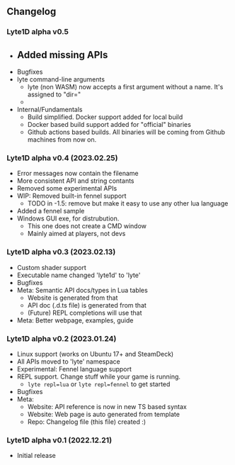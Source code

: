 ## Changelog

### Lyte1D alpha v0.5
- Added missing APIs
  -
- Bugfixes
- lyte command-line arguments
  - lyte (non WASM) now accepts a first argument without a name. It's assigned to "dir="
  -
- Internal/Fundamentals
  - Build simplified. Docker support added for local build
  - Docker based build support added for "official" binaries
  - Github actions based builds. All binaries will be coming from Github machines from now on.


### Lyte1D alpha v0.4 (2023.02.25)
- Error messages now contain the filename
- More consistent API and string contants
- Removed some experimental APIs
- WIP: Removed built-in fennel support
  - TODO in -1.5: remove but make it easy to use any other lua language
- Added a fennel sample
- Windows GUI exe, for distrubution.
  - This one does not create a CMD window
  - Mainly aimed at players, not devs

### Lyte1D alpha v0.3 (2023.02.13)
- Custom shader support
- Executable name changed 'lyte1d' to 'lyte'
- Bugfixes
- Meta: Semantic API docs/types in Lua tables
  - Website is generated from that
  - API doc (.d.ts file) is generated from that
  - (Future) REPL completions will use that
- Meta: Better webpage, examples, guide

### Lyte1D alpha v0.2 (2023.01.24)
- Linux support (works on Ubuntu 17+ and SteamDeck)
- All APIs moved to 'lyte' namespace
- Experimental: Fennel language support
- REPL support. Change stuff while your game is running.
  - `lyte repl=lua`  or `lyte repl=fennel` to get started
- Bugfixes
- Meta:
  - Website: API reference is now in new TS based syntax
  - Website: Web page is auto generated from template
  - Repo: Changelog file (this file) created :)

### Lyte1D alpha v0.1 (2022.12.21)
- Initial release
